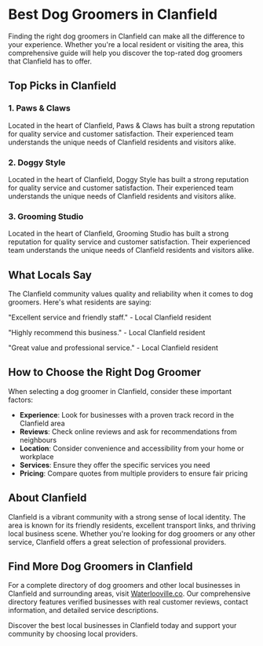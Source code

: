 # Best Dog Groomers in Clanfield

Finding the right dog groomers in Clanfield can make all the difference to your experience. Whether you're a local resident or visiting the area, this comprehensive guide will help you discover the top-rated dog groomers that Clanfield has to offer.

## Top Picks in Clanfield

### 1. Paws & Claws
Located in the heart of Clanfield, Paws & Claws has built a strong reputation for quality service and customer satisfaction. Their experienced team understands the unique needs of Clanfield residents and visitors alike.

### 2. Doggy Style
Located in the heart of Clanfield, Doggy Style has built a strong reputation for quality service and customer satisfaction. Their experienced team understands the unique needs of Clanfield residents and visitors alike.

### 3. Grooming Studio
Located in the heart of Clanfield, Grooming Studio has built a strong reputation for quality service and customer satisfaction. Their experienced team understands the unique needs of Clanfield residents and visitors alike.

## What Locals Say

The Clanfield community values quality and reliability when it comes to dog groomers. Here's what residents are saying:

"Excellent service and friendly staff." - Local Clanfield resident

"Highly recommend this business." - Local Clanfield resident

"Great value and professional service." - Local Clanfield resident

## How to Choose the Right Dog Groomer

When selecting a dog groomer in Clanfield, consider these important factors:

- **Experience**: Look for businesses with a proven track record in the Clanfield area
- **Reviews**: Check online reviews and ask for recommendations from neighbours
- **Location**: Consider convenience and accessibility from your home or workplace
- **Services**: Ensure they offer the specific services you need
- **Pricing**: Compare quotes from multiple providers to ensure fair pricing

## About Clanfield

Clanfield is a vibrant community with a strong sense of local identity. The area is known for its friendly residents, excellent transport links, and thriving local business scene. Whether you're looking for dog groomers or any other service, Clanfield offers a great selection of professional providers.

## Find More Dog Groomers in Clanfield

For a complete directory of dog groomers and other local businesses in Clanfield and surrounding areas, visit [Waterlooville.co](https://waterlooville.co). Our comprehensive directory features verified businesses with real customer reviews, contact information, and detailed service descriptions.

Discover the best local businesses in Clanfield today and support your community by choosing local providers.

